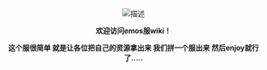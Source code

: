 <div align="center">
   <img src="https://www.helloimg.com/i/2025/09/29/68da53879039b.jpg" alt="描述" />
</div>
<p align="center"><strong>欢迎访问emos服wiki！</strong></p>
<p align="center"><strong>这个服很简单 就是让各位把自己的资源拿出来 我们拼一个服出来 然后enjoy就行了.....</strong></p>
